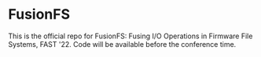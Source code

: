 # FusionFS

This is the official repo for FusionFS: Fusing I/O Operations in Firmware File Systems, FAST '22. Code will be available before the conference time.
